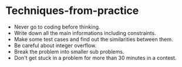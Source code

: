 # Techniques-from-practice
- Never go to coding before thinking.
- Write down all the main informations including constraints.
- Make some test cases and find out the similarities between them.
- Be careful about integer overflow.
- Break the problem into smaller sub problems.
- Don't get stuck in a problem for more than 30 minutes in a contest.
